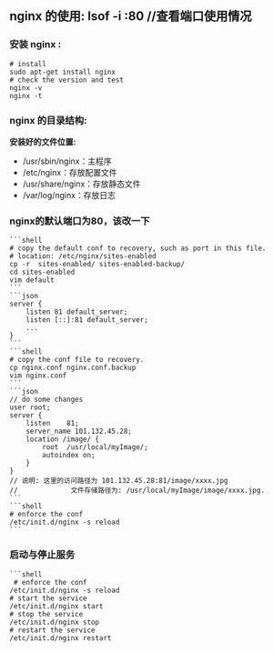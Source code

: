 ## nginx 的使用:  lsof -i :80  //查看端口使用情况
  ### 安装 nginx :
   ```shell
   # install
   sudo apt-get install nginx
   # check the version and test
   nginx -v 
   nginx -t
   ```
  ### nginx 的目录结构:
   **安装好的文件位置:**
   +  /usr/sbin/nginx：主程序
   +  /etc/nginx：存放配置文件
   +  /usr/share/nginx：存放静态文件
   +  /var/log/nginx：存放日志  

 ### nginx的默认端口为80，该改一下
    ```shell
    # copy the default conf to recovery, such as port in this file. 
    # location: /etc/nginx/sites-enabled
    cp -r  sites-enabled/ sites-enabled-backup/
    cd sites-enabled
    vim default
    ```
    ```json
    server {
        listen 81 default_server;
        listen [::]:81 default_server;
        ...
    }
    ```
    ```shell
    # copy the conf file to recovery.
    cp nginx.conf nginx.conf.backup
    vim nginx.conf
    ```
    ```json
    // do some changes
    user root;
    server {
        listen    81;
        server_name 101.132.45.28;
        location /image/ {
            root  /usr/local/myImage/;
            autoindex on;
        }
    }
    // 说明: 这里的访问路径为 101.132.45.28:81/image/xxxx.jpg
    //             文件存储路径为: /usr/local/myImage/image/xxxx.jpg. 
    ```
    ```shell
    # enforce the conf
    /etc/init.d/nginx -s reload
    ``` 

 ### 启动与停止服务
    ```shell
     # enforce the conf
    /etc/init.d/nginx -s reload
    # start the service 
    /etc/init.d/nginx start 
    # stop the service 
    /etc/init.d/nginx stop
    # restart the service 
    /etc/init.d/nginx restart
   ```